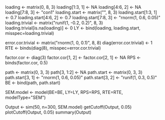 loading <- matrix(0, 8, 3)
loading[1:3, 1] <- NA
loading[4:6, 2] <- NA
loading[7:8, 3] <- "con1"
loading.start <- matrix("", 8, 3)
loading.start[1:3, 1] <- 0.7
loading.start[4:6, 2] <- 0.7
loading.start[7:8, 3] <- "rnorm(1, 0.6, 0.05)"
loading.trivial <- matrix("runif(1, -0.2, 0.2)", 8, 3)
loading.trivial[is.na(loading)] <- 0
LY <- bind(loading, loading.start, misspec=loading.trivial)

error.cor.trivial <- matrix("rnorm(1, 0, 0.1)", 8, 8)
diag(error.cor.trivial) <- 1
RTE <- binds(diag(8), misspec=error.cor.trivial) 

factor.cor <- diag(3)
factor.cor[1, 2] <- factor.cor[2, 1] <- NA
RPS <- binds(factor.cor, 0.5)

path <- matrix(0, 3, 3)
path[3, 1:2] <- NA
path.start <- matrix(0, 3, 3)
path.start[3, 1] <- "rnorm(1, 0.6, 0.05)"
path.start[3, 2] <- "runif(1, 0.3, 0.5)"
BE <- bind(path, path.start)

SEM.model <- model(BE=BE, LY=LY, RPS=RPS, RTE=RTE, modelType="SEM")

Output <- sim(50, n=300, SEM.model) 
getCutoff(Output, 0.05)
plotCutoff(Output, 0.05)
summary(Output)
